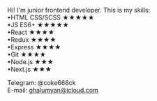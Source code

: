 Hi! I'm junior frontend developer. 
This is my skills:  
•HTML CSS/SCSS ★★★★★\
•JS ES6+ ★★★★★\
•React ★★★★\
•Redux ★★★★\
•Express ★★★★\
•Git ★★★★\
•Node.js ★★★\
•Next.js ★★★

Telegram: @coke666ck  
E-mail: ghalumyan@icloud.com  	

